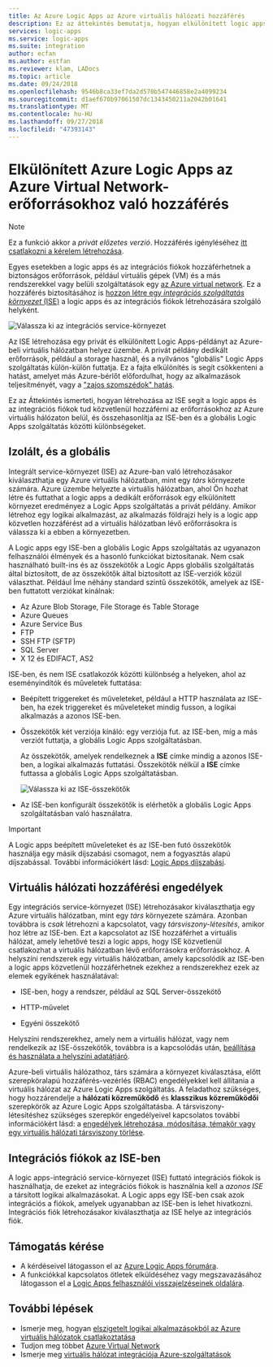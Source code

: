 ```yaml
---
title: Az Azure Logic Apps az Azure virtuális hálózati hozzáférés
description: Ez az áttekintés bemutatja, hogyan elkülönített logic apps integrációs service-környezetek (ISEs) privát, dedikált erőforrásokat használó csatlakozhatnak az Azure virtuális hálózatok
services: logic-apps
ms.service: logic-apps
ms.suite: integration
author: ecfan
ms.author: estfan
ms.reviewer: klam, LADocs
ms.topic: article
ms.date: 09/24/2018
ms.openlocfilehash: 9546b8ca33ef7da2d570b547446858e2a4099234
ms.sourcegitcommit: d1aef670b97061507dc1343450211a2042b01641
ms.translationtype: MT
ms.contentlocale: hu-HU
ms.lasthandoff: 09/27/2018
ms.locfileid: "47393143"
---
```

# <a name="access-to-azure-virtual-network-resources-from-isolated-azure-logic-apps"></a>Elkülönített Azure Logic Apps az Azure Virtual Network-erőforrásokhoz való hozzáférés

> [!NOTE]
> Ez a funkció akkor a *privát előzetes verzió*. Hozzáférés igényléséhez [itt csatlakozni a kérelem létrehozása](https://aka.ms/iseprivatepreview).

Egyes esetekben a logic apps és az integrációs fiókok hozzáférhetnek a biztonságos erőforrások, például virtuális gépek (VM) és a más rendszerekkel vagy belüli szolgáltatások egy [az Azure virtual network](../virtual-network/virtual-networks-overview.md). Ez a hozzáférés biztosításához is [hozzon létre egy *integrációs szolgáltatás környezet* (ISE)](../logic-apps/connect-virtual-network-vnet-isolated-environment.md) a logic apps és az integrációs fiókok létrehozására szolgáló helyként. 

![Válassza ki az integrációs service-környezet](./media/connect-virtual-network-vnet-isolated-environment-overview/select-logic-app-integration-service-environment.png)

Az ISE létrehozása egy privát és elkülönített Logic Apps-példányt az Azure-beli virtuális hálózatban helyez üzembe. A privát példány dedikált erőforrások, például a storage használ, és a nyilvános "globális" Logic Apps szolgáltatás külön-külön futtatja. Ez a fajta elkülönítés is segít csökkenteni a hatást, amelyet más Azure-bérlőt előfordulhat, hogy az alkalmazások teljesítményét, vagy a ["zajos szomszédok" hatás](https://en.wikipedia.org/wiki/Cloud_computing_issues#Performance_interference_and_noisy_neighbors). 

Ez az Áttekintés ismerteti, hogyan létrehozása az ISE segít a logic apps és az integrációs fiókok tud közvetlenül hozzáférni az erőforrásokhoz az Azure virtuális hálózaton belül, és összehasonlítja az ISE-ben és a globális Logic Apps szolgáltatás közötti különbségeket.

<a name="difference"></a>

## <a name="isolated-versus-global"></a>Izolált, és a globális

Integrált service-környezet (ISE) az Azure-ban való létrehozásakor kiválaszthatja egy Azure virtuális hálózatban, mint egy *társ* környezete számára. Azure üzembe helyezte a virtuális hálózatban, ahol Ön hozhat létre és futtathat a logic apps a dedikált erőforrások egy elkülönített környezet eredményez a Logic Apps szolgáltatás a privát példány. Amikor létrehoz egy logikai alkalmazást, az alkalmazás földrajzi hely is a logic app közvetlen hozzáférést ad a virtuális hálózatban lévő erőforrásokra is válassza ki a ebben a környezetben.  

A Logic apps egy ISE-ben a globális Logic Apps szolgáltatás az ugyanazon felhasználói élmények és a hasonló funkciókat biztosítanak. Nem csak használható built-ins és az összekötők a Logic Apps globális szolgáltatás által biztosított, de az összekötők által biztosított az ISE-verziók közül választhat. Például Íme néhány standard szintű összekötők, amelyek az ISE-ben futtatott verziókat kínálnak:
 
* Az Azure Blob Storage, File Storage és Table Storage
* Azure Queues
* Azure Service Bus
* FTP
* SSH FTP (SFTP)
* SQL Server
* X 12 és EDIFACT, AS2

ISE-ben, és nem ISE csatlakozók közötti különbség a helyeken, ahol az eseményindítók és műveletek futtatása:

* Beépített triggereket és műveleteket, például a HTTP használata az ISE-ben, ha ezek triggereket és műveleteket mindig fusson, a logikai alkalmazás a azonos ISE-ben. 

* Összekötők két verziója kínáló: egy verziója fut. az ISE-ben, míg a más verziót futtatja, a globális Logic Apps szolgáltatásban.  

  Az összekötők, amelyek rendelkeznek a **ISE** címke mindig a azonos ISE-ben, a logikai alkalmazás futtatási. Összekötők nélkül a **ISE** címke futtassa a globális Logic Apps szolgáltatásban. 

  ![Válassza ki az ISE-összekötők](./media/connect-virtual-network-vnet-isolated-environment-overview/select-ise-connectors.png)

* Az ISE-ben konfigurált összekötők is elérhetők a globális Logic Apps szolgáltatásban való használatra. 

> [!IMPORTANT]
> A Logic apps beépített műveleteket és az ISE-ben futó összekötők használja egy másik díjszabási csomagot, nem a fogyasztás alapú díjszabással. További információkért lásd: [Logic Apps díjszabási](../logic-apps/logic-apps-pricing.md).

<a name="vnet-access"></a>

## <a name="permissions-for-virtual-network-access"></a>Virtuális hálózati hozzáférési engedélyek

Egy integrációs service-környezet (ISE) létrehozásakor kiválaszthatja egy Azure virtuális hálózatban, mint egy *társ* környezete számára. Azonban továbbra is *csak* létrehozni a kapcsolatot, vagy *társviszony-létesítés*, amikor hoz létre az ISE-ben. Ezt a kapcsolatot az ISE hozzáférhet a virtuális hálózat, amely lehetővé teszi a logic apps, hogy ISE közvetlenül csatlakozhat a virtuális hálózatban lévő erőforrásokra erőforrásokhoz. A helyszíni rendszerek egy virtuális hálózatban, amely kapcsolódik az ISE-ben a logic apps közvetlenül hozzáférhetnek ezekhez a rendszerekhez ezek az elemek egyikének használatával: 

* ISE-ben, hogy a rendszer, például az SQL Server-összekötő

* HTTP-művelet 

* Egyéni összekötő

Helyszíni rendszerekhez, amely nem a virtuális hálózat, vagy nem rendelkezik az ISE-összekötők, továbbra is a kapcsolódás után, [beállítása és használata a helyszíni adatátjáró](../logic-apps/logic-apps-gateway-install.md).

Azure-beli virtuális hálózathoz, társ számára a környezet kiválasztása, előtt szerepköralapú hozzáférés-vezérlés (RBAC) engedélyekkel kell állítania a virtuális hálózat az Azure Logic Apps szolgáltatás. A feladathoz szükséges, hogy hozzárendelje a **hálózati közreműködő** és **klasszikus közreműködői** szerepkörök az Azure Logic Apps szolgáltatásba. A társviszony-létesítéshez szükséges szerepkör engedélyeivel kapcsolatos további információkért lásd: a [engedélyek létrehozása, módosítása, témakör vagy egy virtuális hálózati társviszony törlése](../virtual-network/virtual-network-manage-peering.md#permissions).

<a name="create-integration-account-environment"></a>

## <a name="integration-accounts-with-ise"></a>Integrációs fiókok az ISE-ben

A logic apps-integráció service-környezet (ISE) futtató integrációs fiókok is használhatja, de ezeket az integrációs fiókok is használnia kell a *azonos ISE* a társított logikai alkalmazásokat. A Logic apps egy ISE-ben csak azok integrációs a fiókok, amelyek ugyanabban az ISE-ben is lehet hivatkozni. Integrációs fiók létrehozásakor kiválaszthatja az ISE helye az integrációs fiók.

## <a name="get-support"></a>Támogatás kérése

* A kérdéseivel látogasson el az <a href="https://social.msdn.microsoft.com/Forums/en-US/home?forum=azurelogicapps" target="_blank">Azure Logic Apps fórumára</a>.
* A funkciókkal kapcsolatos ötletek elküldéséhez vagy megszavazásához látogasson el a <a href="http://aka.ms/logicapps-wish" target="_blank">Logic Apps felhasználói visszajelzéseinek oldalára</a>.

## <a name="next-steps"></a>További lépések

* Ismerje meg, hogyan [elszigetelt logikai alkalmazásokból az Azure virtuális hálózatok csatlakoztatása](../logic-apps/connect-virtual-network-vnet-isolated-environment.md)
* Tudjon meg többet [Azure Virtual Network](../virtual-network/virtual-networks-overview.md)
* Ismerje meg [virtuális hálózat integrációja Azure-szolgáltatások](../virtual-network/virtual-network-for-azure-services.md)
